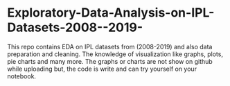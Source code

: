 # Exploratory-Data-Analysis-on-IPL-Datasets-2008--2019-
This repo contains EDA on IPL datasets from (2008-2019) and also data preparation and cleaning. The knowledge of visualization like graphs, plots, pie charts and many more. The graphs or charts are not show on github while uploading but, the code is write and can try yourself on your notebook.
